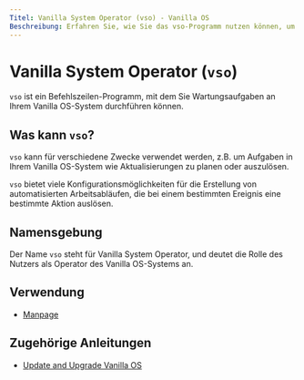 ```yaml
---
Titel: Vanilla System Operator (vso) - Vanilla OS
Beschreibung: Erfahren Sie, wie Sie das vso-Programm nutzen können, um Wartungsaufgaben an Ihrem Vanilla OS-System durchzuführen.
---
```


# Vanilla System Operator (`vso`)

`vso` ist ein Befehlszeilen-Programm, mit dem Sie Wartungsaufgaben an Ihrem Vanilla OS-System durchführen können.

## Was kann `vso`?

`vso` kann für verschiedene Zwecke verwendet werden, z.B. um Aufgaben in Ihrem Vanilla OS-System wie Aktualisierungen zu planen oder auszulösen.

`vso` bietet viele Konfigurationsmöglichkeiten für die Erstellung von automatisierten Arbeitsabläufen, die bei einem bestimmten Ereignis eine bestimmte Aktion auslösen.

## Namensgebung

Der Name `vso` steht für Vanilla System Operator, und deutet die Rolle des Nutzers als Operator des Vanilla OS-Systems an.

## Verwendung

- [Manpage](/docs/vso/manpage)

## Zugehörige Anleitungen

- [Update and Upgrade Vanilla OS](https://handbook.vanillaos.org/2022/12/10/updates.html)

